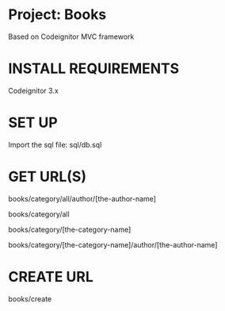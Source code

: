 # Project: Books
Based on Codeignitor MVC framework

# INSTALL REQUIREMENTS

Codeignitor 3.x

# SET UP

Import the sql file: sql/db.sql

# GET URL(S)

books/category/all/author/[the-author-name]

books/category/all

books/category/[the-category-name]

books/category/[the-category-name]/author/[the-author-name]

# CREATE URL

books/create
